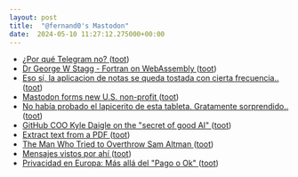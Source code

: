 ```yaml
---
layout: post
title:  "@fernand0's Mastodon"
date:  2024-05-10 11:27:12.275000+00:00
---
```

*  [¿Por qué Telegram no? ](https://gvisoc.com/por-que-telegram-no) ([toot](https://mastodon.social/@fernand0/112416550569494162))
*  [Dr George W Stagg - Fortran on WebAssembly ](https://gws.phd/posts/fortran_wasm) ([toot](https://mastodon.social/@fernand0/112416364115852597))
*  [Eso sí, la aplicacion de notas se queda tostada con cierta frecuencia.. ](https://mastodon.social/@fernand0/112416053283937643) ([toot](https://mastodon.social/@fernand0/112416053283937643))
*  [Mastodon forms new U.S. non-profit ](https://blog.joinmastodon.org/2024/04/mastodon-forms-new-u.s.-non-profit) ([toot](https://mastodon.social/@fernand0/112416049172221530))
*  [No había probado el lapicerito de esta tableta. Gratamente sorprendido.. ](https://mastodon.social/@fernand0/112415913179313643) ([toot](https://mastodon.social/@fernand0/112415913179313643))
*  [GitHub COO Kyle Daigle on the "secret of good AI" ](https://bigthink.com/business/github-coo-kyle-daigle-on-the-secret-of-good-ai) ([toot](https://mastodon.social/@fernand0/112415840201951242))
*  [Extract text from a PDF ](https://www.johndcook.com/blog/2024/04/20/extract-text-from-a-pdf) ([toot](https://mastodon.social/@fernand0/112415684139238413))
*  [The Man Who Tried to Overthrow Sam Altman ](https://www.theatlantic.com/technology/archive/2023/11/openai-ilya-sutskever-sam-altman-fired/676072) ([toot](https://mastodon.social/@fernand0/112414203969466379))
*  [Mensajes vistos por ahí ](https://avecesunafoto.wordpress.com/2024/05/09/mensajes-vistos-por-ahi) ([toot](https://mastodon.social/@fernand0/112412290447021359))
*  [Privacidad en Europa: Más allá del "Pago o Ok" ](https://hilmer.vip/privacidad) ([toot](https://mastodon.social/@fernand0/112412254867117954))
